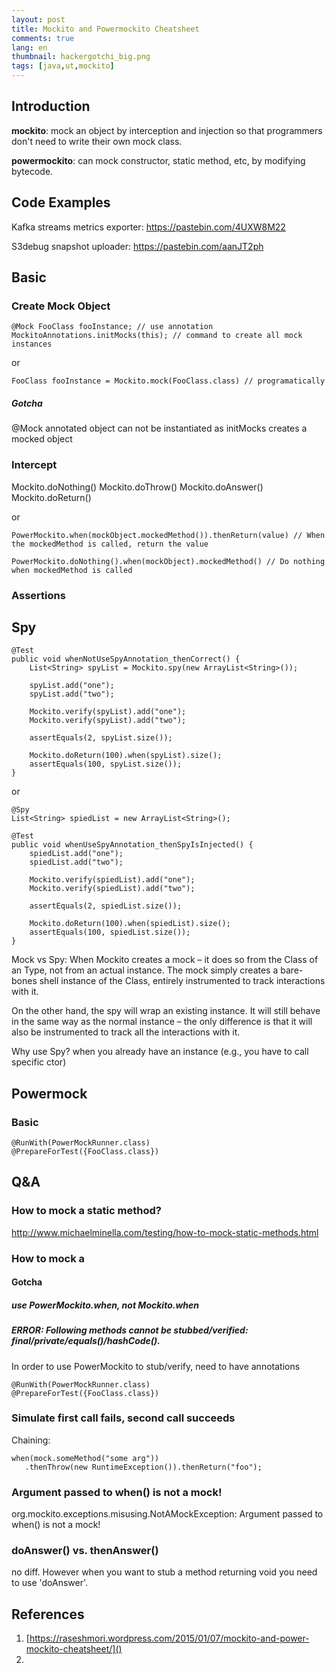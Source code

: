 ```yaml
---
layout: post
title: Mockito and Powermockito Cheatsheet
comments: true
lang: en
thumbnail: hackergotchi_big.png
tags: [java,ut,mockito]
---
```


## Introduction
**mockito**: mock an object by interception and injection so that programmers don't need to write their own mock class.

**powermockito**: can mock constructor, static method, etc, by modifying bytecode.

## Code Examples
Kafka streams metrics exporter: https://pastebin.com/4UXW8M22

S3debug snapshot uploader: https://pastebin.com/aanJT2ph

## Basic
### Create Mock Object

```
@Mock FooClass fooInstance; // use annotation
MockitoAnnotations.initMocks(this); // command to create all mock instances
```

or 

```
FooClass fooInstance = Mockito.mock(FooClass.class) // programatically
```

##### Gotcha
@Mock annotated object can not be instantiated as initMocks creates a mocked object


### Intercept

Mockito.doNothing()
Mockito.doThrow()
Mockito.doAnswer()
Mockito.doReturn()

or 

```
PowerMockito.when(mockObject.mockedMethod()).thenReturn(value) // When the mockedMethod is called, return the value

PowerMockito.doNothing().when(mockObject).mockedMethod() // Do nothing when mockedMethod is called 
```

### Assertions

## Spy

```
@Test
public void whenNotUseSpyAnnotation_thenCorrect() {
    List<String> spyList = Mockito.spy(new ArrayList<String>());
     
    spyList.add("one");
    spyList.add("two");
 
    Mockito.verify(spyList).add("one");
    Mockito.verify(spyList).add("two");
 
    assertEquals(2, spyList.size());
 
    Mockito.doReturn(100).when(spyList).size();
    assertEquals(100, spyList.size());
}
```
or

```
@Spy
List<String> spiedList = new ArrayList<String>();
 
@Test
public void whenUseSpyAnnotation_thenSpyIsInjected() {
    spiedList.add("one");
    spiedList.add("two");
 
    Mockito.verify(spiedList).add("one");
    Mockito.verify(spiedList).add("two");
 
    assertEquals(2, spiedList.size());
 
    Mockito.doReturn(100).when(spiedList).size();
    assertEquals(100, spiedList.size());
}

```

Mock vs Spy: When Mockito creates a mock – it does so from the Class of an Type, not from an actual instance. The mock simply creates a bare-bones shell instance of the Class, entirely instrumented to track interactions with it.

On the other hand, the spy will wrap an existing instance. It will still behave in the same way as the normal instance – the only difference is that it will also be instrumented to track all the interactions with it.

Why use Spy?
when you already have an instance (e.g., you have to call specific ctor)

## Powermock
### Basic

```
@RunWith(PowerMockRunner.class)
@PrepareForTest({FooClass.class})

```

## Q&A

### How to mock a static method?
http://www.michaelminella.com/testing/how-to-mock-static-methods.html

### How to mock a 

#### Gotcha
##### use PowerMockito.when, not Mockito.when

##### ERROR: Following methods *cannot* be stubbed/verified: final/private/equals()/hashCode().

In order to use PowerMockito to stub/verify, need to have annotations

```
@RunWith(PowerMockRunner.class)
@PrepareForTest({FooClass.class})

```

### Simulate first call fails, second call succeeds
Chaining: 

```
when(mock.someMethod("some arg"))
   .thenThrow(new RuntimeException()).thenReturn("foo");
```

### Argument passed to when() is not a mock!
org.mockito.exceptions.misusing.NotAMockException: Argument passed to when() is not a mock!

### doAnswer() vs. thenAnswer()
no diff. However when you want to stub a method returning void you need to use 'doAnswer'. 





## References
1. [https://raseshmori.wordpress.com/2015/01/07/mockito-and-power-mockito-cheatsheet/]()
2. 

